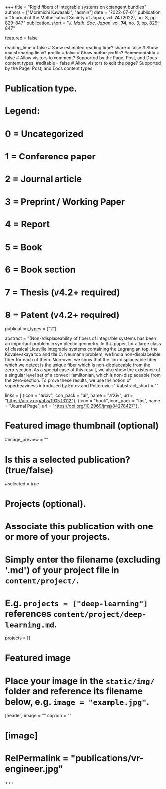 +++
title = "Rigid fibers of integrable systems on cotangent bundles"
authors = ["Morimichi Kawasaki", "admin"]
date = "2022-07-01"
publication = "Journal of the Mathematical Society of Japan, vol. **74** (2022), no. 3, pp. 829–847"
publication_short = "*J. Math. Soc. Japan*, vol. **74**, no. 3, pp. 829–847"

featured = false

reading_time = false  # Show estimated reading time?
share = false  # Show social sharing links?
profile = false  # Show author profile?
#commentable = false  # Allow visitors to comment? Supported by the Page, Post, and Docs content types.
#editable = false  # Allow visitors to edit the page? Supported by the Page, Post, and Docs content types.

# Publication type.
# Legend:
# 0 = Uncategorized
# 1 = Conference paper
# 2 = Journal article
# 3 = Preprint / Working Paper
# 4 = Report
# 5 = Book
# 6 = Book section
# 7 = Thesis (v4.2+ required)
# 8 = Patent (v4.2+ required)
publication_types = ["2"]

abstract = "(Non-)displaceability of fibers of integrable systems has been an important problem in symplectic geometry. In this paper, for a large class of classical Liouville integrable systems containing the Lagrangian top, the Kovalevskaya top and the C. Neumann problem, we find a non-displaceable fiber for each of them. Moreover, we show that the non-displaceable fiber which we detect is the unique fiber which is non-displaceable from the zero-section. As a special case of this result, we also show the existence of a singular level set of a convex Hamiltonian, which is non-displaceable from the zero-section. To prove these results, we use the notion of superheaviness introduced by Entov and Polterovich."
#abstract_short = ""

links = [
  {icon = "arxiv", icon_pack = "ai", name = "arXiv", url = "https://arxiv.org/abs/1905.13112"},
  {icon = "book", icon_pack = "fas", name = "Journal Page", url = "https://doi.org/10.2969/jmsj/84278427"},
  ]

# Featured image thumbnail (optional)
#image_preview = ""

# Is this a selected publication? (true/false)
#selected = true

# Projects (optional).
#   Associate this publication with one or more of your projects.
#   Simply enter the filename (excluding '.md') of your project file in `content/project/`.
#   E.g. `projects = ["deep-learning"]` references `content/project/deep-learning.md`.
projects = []

# Featured image
# Place your image in the `static/img/` folder and reference its filename below, e.g. `image = "example.jpg"`.
[header]
image = ""
caption = ""

# [image]
# RelPermalink = "publications/vr-engineer.jpg"
+++
